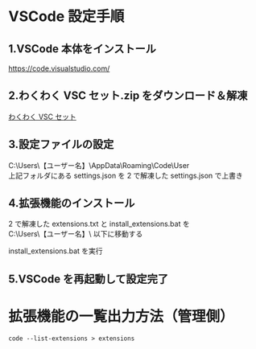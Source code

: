 # VSCode 設定手順

## 1.VSCode 本体をインストール

https://code.visualstudio.com/

## 2.わくわく VSC セット.zip をダウンロード＆解凍

[わくわく VSC セット](/わくわくVSCセット)

## 3.設定ファイルの設定

C:\Users\【ユーザー名】\AppData\Roaming\Code\User  
上記フォルダにある settings.json を 2 で解凍した settings.json で上書き

## 4.拡張機能のインストール

2 で解凍した extensions.txt と install_extensions.bat を  
C:\Users\【ユーザー名】\ 以下に移動する

install_extensions.bat を実行

## 5.VSCode を再起動して設定完了

# 拡張機能の一覧出力方法（管理側）

`code --list-extensions > extensions`
